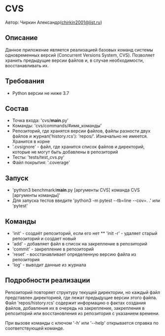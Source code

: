 # CVS
Автор: Чиркин Александр(chirkin2001@list.ru)

## Описание
Данное приложение является реализацией базовых команд системы одновременных версий (Concurrent Versions System, CVS).
Позволяет хранить предыдущие версии файлов и, в случае необходимости, восстанавливать их.

## Требования
* Python версии не ниже 3.7

## Состав
* Точка входа: 'cvs/__main__.py'
* Команды: 'cvs/commands/#имя_команды'
* Репозиторий, где хранятся версии файлов, файлы разности двух файлов и журнал('history.rcs'): 'repos/'. Изначально не имеется. Хранится в корне
* '.cvsignore' - файл, где хранится список файлов и директорий, которые не могут быть добавлены в репозиторий
* Тесты: 'tests/test_cvs.py'
* Файл покрытия: '.coverage'

## Запуск
* 'python3 benchmark/__main__.py [аргументы CVS] команда CVS [аргументы команды]'
* Для запуска тестов введите 'python3 -m pytest --tb=line --cov=. .' или 'pytest'

## Команды
* 'init' - создаёт репозиторий, если его нет
** 'init -r' - удаляет старый репозиторий и создает новый
* 'add' - добавляет файл в список на закрепление в репозиторий
* 'commit' - закрепление в репозиторий
* 'reset' - восстанавливает определенную версию файла из репозитория
* 'log' - выводит данные из журнала

## Подробности реализации
Репозиторий повторяет структуру текущей директории, но каждый файл представлен директорией, где лежат предыдущие версии этого файла.
Файл 'repos/history.rcs' содержит информацию о фактах создания файлов, добавления их в очередь на закрепление,
закрепления в репозиторий или восстановления из репозитория с указанием времени.

При вызове команды с ключом '-h' или '--help' открывается справка по соответствующей команде.
